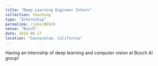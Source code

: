 ```yaml
---
title: "Deep Learning Engineer Intern"
collection: teaching
type: "Internship"
permalink: /jobs/BOSCH
venue: "Bosch"
date: 2019-06-17
location: "Sunnyvalue, California"
---
```


Having an internship of deep learning and computer vision at Bosch AI group!
